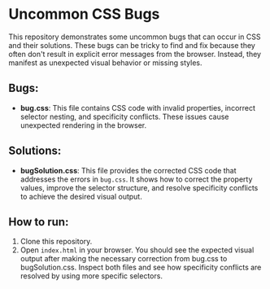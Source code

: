 # Uncommon CSS Bugs
This repository demonstrates some uncommon bugs that can occur in CSS and their solutions. These bugs can be tricky to find and fix because they often don't result in explicit error messages from the browser. Instead, they manifest as unexpected visual behavior or missing styles.

## Bugs:
* **bug.css**: This file contains CSS code with invalid properties, incorrect selector nesting, and specificity conflicts.  These issues cause unexpected rendering in the browser. 

## Solutions:
* **bugSolution.css**: This file provides the corrected CSS code that addresses the errors in `bug.css`. It shows how to correct the property values, improve the selector structure, and resolve specificity conflicts to achieve the desired visual output. 

## How to run:
1. Clone this repository.
2. Open `index.html` in your browser. You should see the expected visual output after making the necessary correction from bug.css to bugSolution.css.  Inspect both files and see how specificity conflicts are resolved by using more specific selectors.